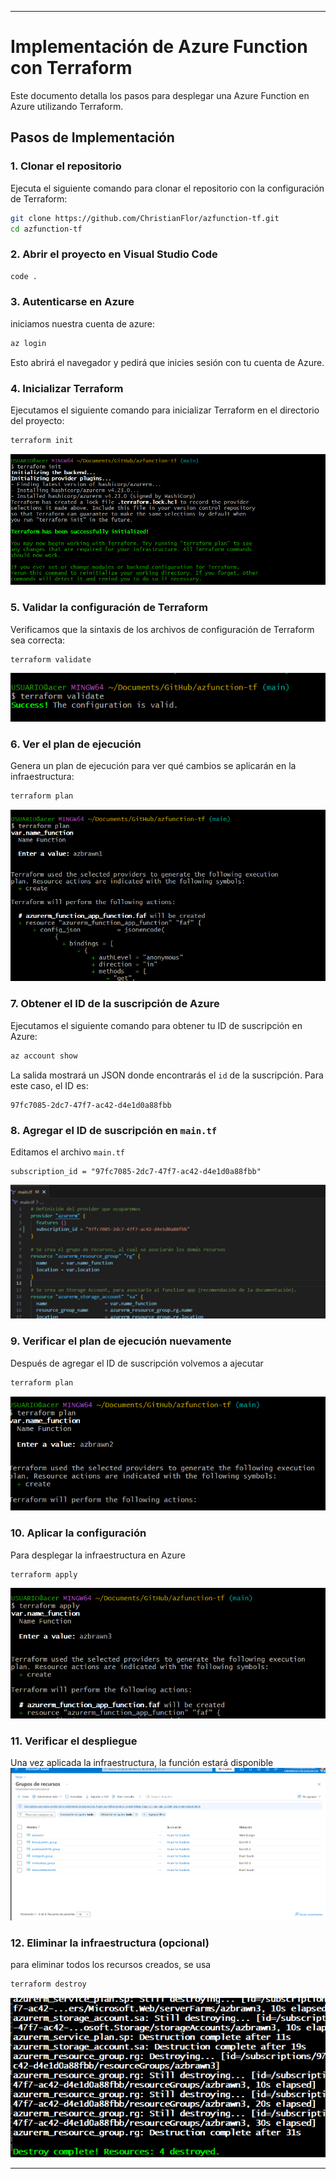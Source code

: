 
---

# Implementación de Azure Function con Terraform

Este documento detalla los pasos para desplegar una Azure Function en Azure utilizando Terraform.


## Pasos de Implementación

### 1. Clonar el repositorio

Ejecuta el siguiente comando para clonar el repositorio con la configuración de Terraform:

```sh
git clone https://github.com/ChristianFlor/azfunction-tf.git
cd azfunction-tf
```

### 2. Abrir el proyecto en Visual Studio Code

```sh
code .
```

### 3. Autenticarse en Azure

iniciamos nuestra cuenta de azure:

```sh
az login
```

Esto abrirá el navegador y pedirá que inicies sesión con tu cuenta de Azure.

### 4. Inicializar Terraform

Ejecutamos el siguiente comando para inicializar Terraform en el directorio del proyecto:

```sh
terraform init
```
![alt text](image.png)

### 5. Validar la configuración de Terraform

Verificamos que la sintaxis de los archivos de configuración de Terraform sea correcta:

```sh
terraform validate
```

![alt text](image-1.png)

### 6. Ver el plan de ejecución

Genera un plan de ejecución para ver qué cambios se aplicarán en la infraestructura:

```sh
terraform plan
```

![alt text](image-2.png)

### 7. Obtener el ID de la suscripción de Azure

Ejecutamos el siguiente comando para obtener tu ID de suscripción en Azure:

```sh
az account show
```

La salida mostrará un JSON donde encontrarás el `id` de la suscripción. Para este caso, el ID es:

```
97fc7085-2dc7-47f7-ac42-d4e1d0a88fbb
```

### 8. Agregar el ID de suscripción en `main.tf`

Editamos el archivo `main.tf`

```hcl
subscription_id = "97fc7085-2dc7-47f7-ac42-d4e1d0a88fbb"
```
![alt text](image-3.png)

### 9. Verificar el plan de ejecución nuevamente

Después de agregar el ID de suscripción volvemos a ajecutar

```sh
terraform plan
```
![alt text](image-4.png)
### 10. Aplicar la configuración

Para desplegar la infraestructura en Azure
```sh
terraform apply
```
![alt text](image-5.png)


### 11. Verificar el despliegue

Una vez aplicada la infraestructura, la función estará disponible
![alt text](image-6.png)


### 12. Eliminar la infraestructura (opcional)

para eliminar todos los recursos creados, se usa

```sh
terraform destroy
```
![alt text](image-10.png)


---
